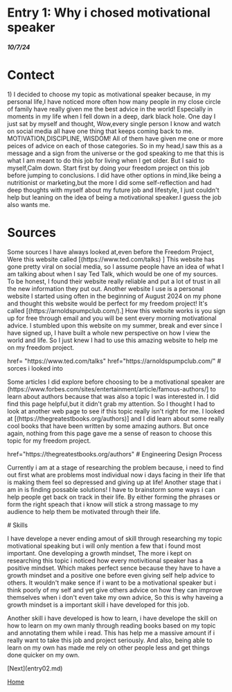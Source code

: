 # Entry 1: Why i chosed motivational speaker
##### 10/7/24
# Contect
<p> 1) I decided to choose my topic as motivational speaker because, in my personal life,I have noticed more often how many people in my close circle of family have really given me the best advice in the world! Especially in moments in my life when I fell down in a deep, dark black hole. One day I just sat by myself and thought, Wow,every single person I know and watch on social media all have one thing that keeps coming back to me. MOTIVATION,DISCIPLINE, WISDOM! All of them have given me one or more peices of advice on  each of those categories. So in my head,I saw this as a message and a sign from the universe or the god speaking to me that this is what I am meant to do this job for living when I get older. But I said to myself,Calm down. Start first by doing your freedom project on this job before jumping to conclusions. I did have other options in mind,like being a nutritionist or marketing,but the more I did some self-reflection and had deep thoughts with myself about my future job and lifestyle, I just couldn't help but leaning on the idea of being a motivational speaker.I guess the job also wants me. </p>

# Sources
<p> Some sources I have always looked at,even before the Freedom Project, Were this website called [(https://www.ted.com/talks) ] This website has gone pretty viral on social media, so I assume people have an idea of what I am talking about when I say Ted Talk, which would be one of my sources. To be honest, I found their website really reliable and put a lot of trust in all the new information they put out. Another website I use is a personal website I started using often in the beginning of August 2024 on my phone and thought this website would be perfect for my freedom project! It's called [(https://arnoldspumpclub.com/).] How this website works is you sign up for free through email and you will be sent every morning motivational advice. I stumbled upon this website on my summer, break and ever since I have signed up, I have built a whole new perspective on how I view the world and life. So I just knew I had to use this amazing website to help me on my freedom project.
  
</P> <a> href= "https://www.ted.com/talks" </a> <a> href="https://arnoldspumpclub.com/" </a>
# sorces i looked into
<p>Some articles I did explore before choosing to be a motivational speaker are (https://www.forbes.com/sites/entertainment/article/famous-authors/] to learn about authors because that was also a topic I was interested in. I did find this page helpful,but it didn't grab my attention. So I thought I had to look at another web page to see if this topic really isn't right for me. I looked at [(https://thegreatestbooks.org/authors)] and I did learn about some really cool books that have been written by some amazing authors. But once again, nothing from this page gave me a sense of reason to choose this topic for my freedom project.</p> <a href="(https://www.forbes.com/sites/entertainment/article/famous-authors/"</a> <a> href="https://thegreatestbooks.org/authors"</a>
# Engineering Design Process
<p> Currently i am at a stage of researching the problem because, i need to find out first what are problems most individual now i days facing in their life that is making them feel so depressed and giving up at life! Another stage that i am in is finding possable solutions! I have to brainstorm some ways i can help people get back on track in their life. By either forming the phrases or form the right speach that i know will stick a strong massage to my audience to help them be motivated through their life.
</p>
# Skills
<p> I have develope a never ending amout of skill through researching my topic motivational speaking but i will only mention a few that i found most important. One developing a growth mindset, The more i kept on researching this topic i noticed how every motivitional speaker has a positive mindset. Which makes perfect sence because they have to have a growth mindset and a positive one before even giving self help advice to others. It wouldn't make sence if i want to be a motivational speaker but i think poorly of my self and yet give others advice on how they can improve themselves when i don't even take my own advice, So this is why haveing a growth mindset is a important skill i have developed for this job. </p>
<p> Another skill i have developed is how to learn, i have develope the skill on how to learn on my own manly through reading books based on my topic and annotating them while i read. This has help me a massive amount if i really want to take this job and project seriously. And also, being able to learn on my own has made me rely on other people less and get things done quicker on my own. </p> 
[Next](entry02.md) 

[Home](../README.md)
